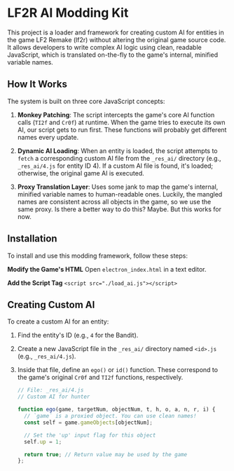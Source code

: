 # LF2R AI Modding Kit

This project is a loader and framework for creating custom AI for entities in the game LF2 Remake (lf2r) without altering the original game source code. It allows developers to write complex AI logic using clean, readable JavaScript, which is translated on-the-fly to the game's internal, minified variable names.

## How It Works

The system is built on three core JavaScript concepts:

1.  **Monkey Patching**: The script intercepts the game's core AI function calls (`TI2f` and `Cr0f`) at runtime. When the game tries to execute its own AI, our script gets to run first. These functions will probably get different names every update.

2.  **Dynamic AI Loading**: When an entity is loaded, the script attempts to `fetch` a corresponding custom AI file from the `_res_ai/` directory (e.g., `_res_ai/4.js` for entity ID 4). If a custom AI file is found, it's loaded; otherwise, the original game AI is executed.

3.  **Proxy Translation Layer**:
    Uses some jank to map the game's internal, minified variable names to human-readable ones. Luckily, the mangled names are consistent across all objects in the game, so we use the same proxy. Is there a better way to do this? Maybe. But this works for now.

## Installation

To install and use this modding framework, follow these steps:

**Modify the Game's HTML**
Open `electron_index.html` in a text editor.

**Add the Script Tag**
`<script src="./load_ai.js"></script>`

## Creating Custom AI

To create a custom AI for an entity:

1.  Find the entity's ID (e.g., `4` for the Bandit).
2.  Create a new JavaScript file in the `_res_ai/` directory named `<id>.js` (e.g., `_res_ai/4.js`).
3.  Inside that file, define an `ego()` or `id()` function. These correspond to the game's original `Cr0f` and `TI2f` functions, respectively.

    ```javascript
    // File: _res_ai/4.js
    // Custom AI for hunter

    function ego(game, targetNum, objectNum, t, h, o, a, n, r, i) {
      // `game` is a proxied object. You can use clean names!
      const self = game.gameObjects[objectNum];

      // Set the 'up' input flag for this object
      self.up = 1;

      return true; // Return value may be used by the game
    };
    ```
